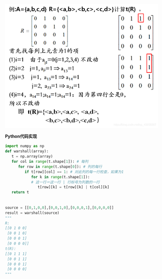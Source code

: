﻿![warshall算法](images/warshall%E7%AE%97%E6%B3%95/20191026215014783.png)

**Python代码实现**
```python
import numpy as np
def warshall(array):
   t = np.array(array)
   for col in range(t.shape[1]): # 每列
      for row in range(t.shape[0]): # 列的每行
         if t[row][col] == 1: # 对此列的每一行检查，如果为1
            for k in range(t.shape[1]): 
            # 这一行＝这一行 | 行标号为列数的一行
               t[row][k] = t[row][k] | t[col][k] 
   return t


source = [[0,1,0,0],[0,0,1,0],[0,0,0,1],[0,0,0,0]]
result = warshall(source)
"""
R:
[[0 1 0 0]
 [0 0 1 0]
 [0 0 0 1]
 [0 0 0 0]]
t(R):
[[0 1 1 1]
 [0 0 1 1]
 [0 0 0 1]
 [0 0 0 0]
"""
```

